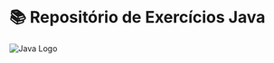 # 📚 Repositório de Exercícios Java

![Java Logo](https://img.shields.io/badge/Java-ED8B00?style=for-the-badge&logo=openjdk&logoColor=white)
